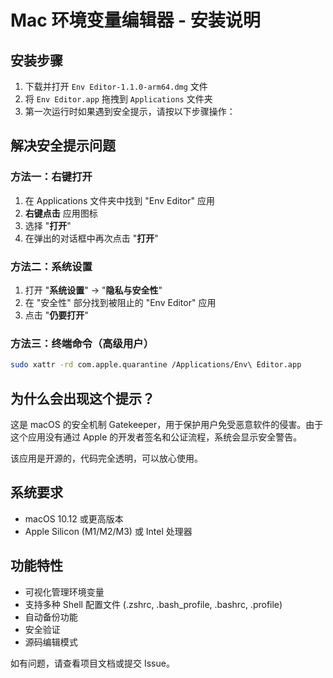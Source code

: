 # Mac 环境变量编辑器 - 安装说明

## 安装步骤

1. 下载并打开 `Env Editor-1.1.0-arm64.dmg` 文件
2. 将 `Env Editor.app` 拖拽到 `Applications` 文件夹
3. 第一次运行时如果遇到安全提示，请按以下步骤操作：

## 解决安全提示问题

### 方法一：右键打开
1. 在 Applications 文件夹中找到 "Env Editor" 应用
2. **右键点击** 应用图标
3. 选择 "**打开**"
4. 在弹出的对话框中再次点击 "**打开**"

### 方法二：系统设置
1. 打开 "**系统设置**" → "**隐私与安全性**"
2. 在 "安全性" 部分找到被阻止的 "Env Editor" 应用
3. 点击 "**仍要打开**"

### 方法三：终端命令（高级用户）
```bash
sudo xattr -rd com.apple.quarantine /Applications/Env\ Editor.app
```

## 为什么会出现这个提示？

这是 macOS 的安全机制 Gatekeeper，用于保护用户免受恶意软件的侵害。由于这个应用没有通过 Apple 的开发者签名和公证流程，系统会显示安全警告。

该应用是开源的，代码完全透明，可以放心使用。

## 系统要求

- macOS 10.12 或更高版本
- Apple Silicon (M1/M2/M3) 或 Intel 处理器

## 功能特性

- 可视化管理环境变量
- 支持多种 Shell 配置文件 (.zshrc, .bash_profile, .bashrc, .profile)
- 自动备份功能
- 安全验证
- 源码编辑模式

如有问题，请查看项目文档或提交 Issue。